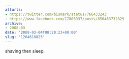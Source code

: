 ```yaml
---
alturls:
- https://twitter.com/bismark/status/766433243
- https://www.facebook.com/17803937/posts/856463732829
archive:
- 2008-03
date: '2008-03-04T08:20:23+00:00'
slug: '1204618823'
---
```


shaving then sleep.

